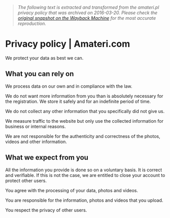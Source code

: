 > *The following text is extracted and transformed from the amateri.pl privacy policy that was archived on 2016-03-20. Please check the [original snapshot on the Wayback Machine](https://web.archive.org/web/20160320044407id_/https%3A//www.amateri.com/en/legal/privacy) for the most accurate reproduction.*

# Privacy policy | Amateri.com

We protect your data as best we can.

## What you can rely on

We process data on our own and in compliance with the law.

We do not want more information from you than is absolutely necessary for the registration. We store it safely and for an indefinite period of time.

We do not collect any other information that you specifically did not give us.

We measure traffic to the website but only use the collected information for business or internal reasons.

We are not responsible for the authenticity and correctness of the photos, videos and other information.

## What we expect from you

All the information you provide is done so on a voluntary basis. It is correct and verifiable. If this is not the case, we are entitled to close your account to protect other users.

You agree with the processing of your data, photos and videos.

You are responsible for the information, photos and videos that you upload.

You respect the privacy of other users.

